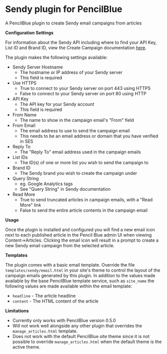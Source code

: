 # Sendy plugin for PencilBlue
A PencilBlue plugin to create Sendy email campaigns from articles

**Configuration Settings**

For information about the Sendy API including where to find your API Key, List ID and Brand ID, view the Create Campaign documentation [here](https://sendy.co/api).

The plugin makes the following settings available:
- Sendy Server Hostname
  - The hostname or IP address of your Sendy server
  - This field is required
- Use HTTPS
  - True to connect to your Sendy server on port 443 using HTTPS
  - False to connect to your Sendy server on port 80 using HTTP
- API Key
  - The API key for your Sendy account
  - This field is required
- From Name
  - The name to show in the campaign email's "From" field
- From Email
  - The email address to use to send the campaign email
  - This needs to be an email address or domain that you have verified in SES
- Reply To
  - The "Reply To" email address used in the campaign emails
- List IDs
  - The ID(s) of one or more list you wish to send the campaign to
- Brand ID
  - The Sendy brand you wish to create the campaign under
- Query String
  - eg. Google Analytics tags
  - See "Query String" in Sendy documentation
- Read More
  - True to send truncated articles in campaign emails, with a "Read More" link
  - False to send the entire article contents in the campaign email
  
**Usage**

Once the plugin is installed and configured you will find a new email icon next to each published article in the Pencil Blue admin UI when viewing Content->Articles. Clicking the email icon will result in a prompt to create a new Sendy email campaign from the selected article.

**Templates**

The plugin comes with a basic email template. Override the file `templates/sendy/email.html` in your site's theme to control the layout of the campaign emails generated by this plugin. In addition to the values made available by the base PencilBlue template service, such as `site_name` the following values are made available within the email template:
- `headline` - The article headline
- `content` - The HTML content of the article

**Limitations**

- Currently only works with PencilBlue version 0.5.0
- Will not work well alongside any other plugin that overrides the `manage_articles.html` template.
- Does not work with the default PencilBlue site theme since it is not possible to override `manage_articles.html` when the default theme is the active theme.
